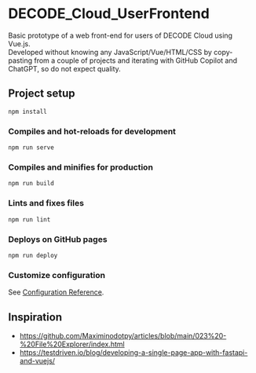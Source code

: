 # DECODE_Cloud_UserFrontend

Basic prototype of a web front-end for users of DECODE Cloud using Vue.js.  
Developed without knowing any JavaScript/Vue/HTML/CSS by copy-pasting from a couple of projects and iterating with GitHub Copilot and ChatGPT, so do not expect quality.


## Project setup
```
npm install
```

### Compiles and hot-reloads for development
```
npm run serve
```

### Compiles and minifies for production
```
npm run build
```

### Lints and fixes files
```
npm run lint
```

### Deploys on GitHub pages
```
npm run deploy
```

### Customize configuration
See [Configuration Reference](https://cli.vuejs.org/config/).

## Inspiration
- https://github.com/Maximinodotpy/articles/blob/main/023%20-%20File%20Explorer/index.html
- https://testdriven.io/blog/developing-a-single-page-app-with-fastapi-and-vuejs/
